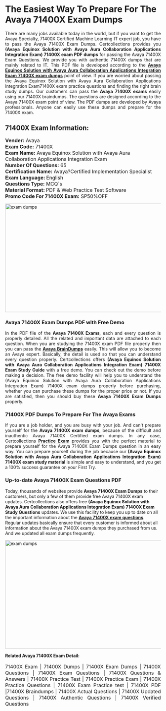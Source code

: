 <h1>The Easiest Way To Prepare For The Avaya 71400X Exam Dumps</h1> <p style="text-align:justify">There are many jobs available today in the world, but if you want to get the Avaya Specialty, 71400X Certified Machine Learning IT expert job, you have to pass the Avaya 71400X Exam Dumps. Certcollections provides you <strong>(Avaya Equinox Solution with Avaya Aura Collaboration Applications Integration Exam) 71400X exam PDF dumps</strong> for passing the Avaya 71400X Exam Questions. We provide you with authentic 71400X dumps that are mainly related to IT. This PDF file is developed according to the <a href="https://www.certsofficial.com/avaya/71400x-questions"><strong>Avaya Equinox Solution with Avaya Aura Collaboration Applications Integration Exam 71400X exam dumps</strong></a> point of view. If you are worried about passing the Avaya Equinox Solution with Avaya Aura Collaboration Applications Integration Exam71400X exam practice questions and finding the right brain study dumps. Our customers can pass the <strong>Avaya 71400X exams </strong>easily using our 71400X braindumps. The questions are designed according to the Avaya 71400X exam point of view. The PDF dumps are developed by Avaya professionals. Anyone can easily use these dumps and prepare for the 71400X exam.</p> <h2><strong>71400X Exam Information:</strong></h2> <p><span style="font-size:16px"><strong>Vender:</strong> Avaya<br /> <strong>Exam Code:</strong> 71400X<br /> <strong>Exam Name:</strong> Avaya Equinox Solution with Avaya Aura Collaboration Applications Integration Exam<br /> <strong>Number Of Questions:</strong> 65<br /> <strong>Certification Name:</strong> Avaya?Certified Implementation Specialist<br /> <strong>Exam Language: </strong>English<br /> <strong>Questions Type:</strong> MCQ`s<br /> <strong>Material Format: </strong>PDF & Web Practice Test Software<br /> <strong>Promo Code For 71400X Exam:</strong> SP50%OFF</span></p> <p><a href="https://www.certsofficial.com/avaya/71400x-questions" rel="no-follow"><img alt="exam dumps" src="https://www.certcollections.com/uploads/content/certsofficial.jpg" style="height:350px; width:750px" /></a></p> <h3><strong>Avaya 71400X Exam Dumps PDF with Free Demo</strong></h3> <p style="text-align:justify">In the PDF file of the <strong>Avaya 71400X Exams</strong>, each and every question is properly detailed. All the related and important data are attached to each question. When you are studying the 71400X exam PDF file properly then you can pass the <a href="https://www.certsofficial.com/avaya-dumps"><strong>Avaya BrainDumps</strong></a> easily. This will allow you to become an Avaya expert. Basically, the detail is used so that you can understand every question properly. Certcollections offers <strong>(Avaya Equinox Solution with Avaya Aura Collaboration Applications Integration Exam) 71400X Exam Study Guide</strong> with a free demo. You can check out the demo before making a decision. The free demo facility will help you to understand the (Avaya Equinox Solution with Avaya Aura Collaboration Applications Integration Exam) 71400X exam dumps properly before purchasing, whether you can purchase these dumps for the proper price or not. If you are satisfied, then you should buy these <strong>Avaya 71400X Exam Dumps</strong> properly.</p> <h3><strong>71400X PDF Dumps To Prepare For The Avaya Exams</strong></h3> <p style="text-align:justify">If you are a job holder, and you are busy with your job. And can't prepare yourself for the <strong>Avaya 71400X exam dumps</strong>, because of the difficult and inauthentic Avaya 71400X Certified exam dumps. In any case, Certcollections <strong><a href="https://www.certsofficial.com/">Practice Exam</a></strong> provides you with the perfect material to prepare yourself for the Avaya 71400X Exam Dumps question in an easy way. You can prepare yourself during the job because our <strong>(Avaya Equinox Solution with Avaya Aura Collaboration Applications Integration Exam) 71400X exam study material</strong> is simple and easy to understand, and you get a 100% success guarantee on your First Try.</p> <h3><strong>Up-to-date Avaya 71400X Exam Questions PDF</strong></h3> <p>Today, thousands of websites provide <strong>Avaya 71400X Exam Dumps</strong> to their customers, but only a few of them provide free Avaya 71400X exam updates. Certcollections also offers free <strong>(Avaya Equinox Solution with Avaya Aura Collaboration Applications Integration Exam) 71400X Exam Study Questions</strong> updates. We use this facility to keep you up to date on all the important information about the <a href="https://www.certsofficial.com/avaya/71400x-questions"><strong>Avaya 71400X exam questions</strong></a>. Regular updates basically ensure that every customer is informed about all information about the Avaya 71400X exam dumps they purchased from us. And we updated all exam dumps frequently.</p> <p><a href="https://www.certsofficial.com/avaya/71400x-questions"><img alt="exam dumps " src="https://www.certcollections.com/uploads/content/certsofficial2.jpg" style="height:350px; width:750px" /></a></p> <p style="text-align:justify"><span style="font-size:14px"><strong>Related Avaya 71400X Exam Detail:</strong></span><br /> <br /> <span style="font-size:16px">71400X Exam | 71400X Dumps | 71400X Exam Dumps | 71400X Questions | 71400X Exam Questions | 71400X Questions & Answers | 71400X Practice Test | 71400X Practice Exam | 71400X Practice Questions | 71400X Exam Practice test | 71400X PDF |71400X Braindumps | 71400X Actual Questions | 71400X Updated Questions | 71400X Authentic Questions | 71400X Verified Questions</span></p>
